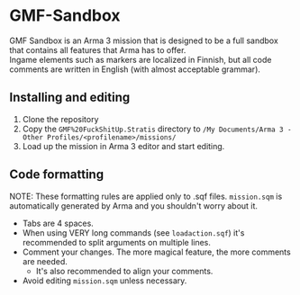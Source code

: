 GMF-Sandbox
===========

GMF Sandbox is an Arma 3 mission that is designed to be a full sandbox that contains all features that Arma has to offer.  
Ingame elements such as markers are localized in Finnish, but all code comments are written in English (with almost acceptable grammar).

Installing and editing
----------------------

1. Clone the repository
2. Copy the `GMF%20FuckShitUp.Stratis` directory to `/My Documents/Arma 3 - Other Profiles/<profilename>/missions/`
3. Load up the mission in Arma 3 editor and start editing.

Code formatting
---------------

NOTE: These formatting rules are applied only to .sqf files. `mission.sqm` is automatically generated by Arma and you shouldn't worry about it.

- Tabs are 4 spaces.
- When using VERY long commands (see `loadaction.sqf`) it's recommended to split arguments on multiple lines.
- Comment your changes. The more magical feature, the more comments are needed.
    * It's also recommended to align your comments.
- Avoid editing `mission.sqm` unless necessary.
